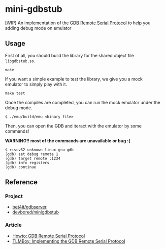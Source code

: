 # mini-gdbstub

[WIP] An implementation of the
[GDB Remote Serial Protocol](https://sourceware.org/gdb/onlinedocs/gdb/Remote-Protocol.html)
to help you adding debug mode on emulator

## Usage

First of all, you should build the library for the shared object file `libgdbstub.so`.
```
make
```

If you want a simple example to test the library, we give you a mock emulator to
simply play with it.
```
make test
```

Once the compiles are completed, you can run the mock emulator under
the debug mode.
```
$ ./emu/build/emu <binary file>
```

Then, you can open the GDB and iteract with the emulator by some commands!

**WARNING!! most of the commands are unavailable or bug :(**
```
$ riscv32-unknown-linux-gnu-gdb
(gdb) set debug remote 1
(gdb) target remote :1234
(gdb) info registers
(gdb) continue
```

## Reference
### Project
* [bet4it/gdbserver](https://github.com/bet4it/gdbserver)
* [devbored/minigdbstub](https://github.com/devbored/minigdbstub)
### Article
* [Howto: GDB Remote Serial Protocol](https://www.embecosm.com/appnotes/ean4/embecosm-howto-rsp-server-ean4-issue-2.html)
* [TLMBoy: Implementing the GDB Remote Serial Protocol](https://www.chciken.com/tlmboy/2022/04/03/gdb-z80.html)
